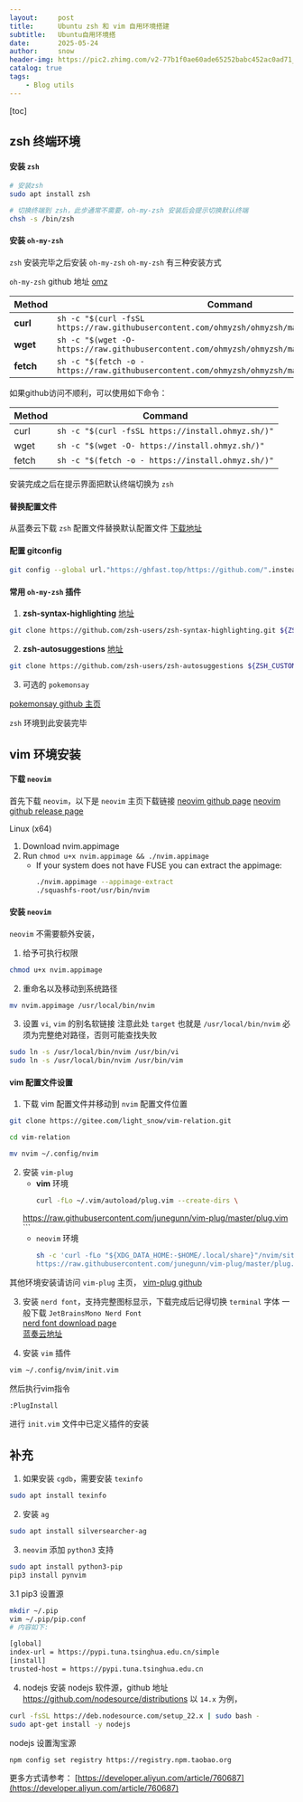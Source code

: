 ```yaml
---
layout:     post
title:      Ubuntu zsh 和 vim 自用环境搭建
subtitle:   Ubuntu自用环境搭
date:       2025-05-24
author:     snow
header-img: https://pic2.zhimg.com/v2-77b1f0ae60ade65252babc452ac0ad71_r.jpg
catalog: true
tags:
    - Blog utils
---
```


[toc]

## zsh 终端环境

#### 安装 `zsh`
```sh
# 安装zsh
sudo apt install zsh

# 切换终端到 zsh，此步通常不需要，oh-my-zsh 安装后会提示切换默认终端
chsh -s /bin/zsh
```

#### 安装 `oh-my-zsh`
`zsh` 安装完毕之后安装 `oh-my-zsh`
`oh-my-zsh` 有三种安装方式

`oh-my-zsh` github 地址 [omz](https://github.com/ohmyzsh/ohmyzsh)

| Method    | Command                                                                                           |
| --------- | ------------------------------------------------------------------------------------------------- |
| **curl**  | `sh -c "$(curl -fsSL https://raw.githubusercontent.com/ohmyzsh/ohmyzsh/master/tools/install.sh)"` |
| **wget**  | `sh -c "$(wget -O- https://raw.githubusercontent.com/ohmyzsh/ohmyzsh/master/tools/install.sh)"`   |
| **fetch** | `sh -c "$(fetch -o - https://raw.githubusercontent.com/ohmyzsh/ohmyzsh/master/tools/install.sh)"` |

如果github访问不顺利，可以使用如下命令： 

| Method | Command                                           |
| ------ | ------------------------------------------------- |
| curl   | `sh -c "$(curl -fsSL https://install.ohmyz.sh/)"` |
| wget   | `sh -c "$(wget -O- https://install.ohmyz.sh/)"`   |
| fetch  | `sh -c "$(fetch -o - https://install.ohmyz.sh/)"` |


安装完成之后在提示界面把默认终端切换为 `zsh`

#### 替换配置文件
从蓝奏云下载 `zsh` 配置文件替换默认配置文件
[下载地址](https://xuezhong.lanzoue.com/ixk7d0fy71ad)

#### 配置 gitconfig 
```sh
git config --global url."https://ghfast.top/https://github.com/".insteadOf https://github.com/
```

#### 常用 `oh-my-zsh` 插件
1. **zsh-syntax-highlighting**  [地址](https://github.com/zsh-users/zsh-syntax-highlighting)
```sh
git clone https://github.com/zsh-users/zsh-syntax-highlighting.git ${ZSH_CUSTOM:-~/.oh-my-zsh/custom}/plugins/zsh-syntax-highlighting
```
2. **zsh-autosuggestions**  [地址](https://github.com/zsh-users/zsh-autosuggestions)
```sh
git clone https://github.com/zsh-users/zsh-autosuggestions ${ZSH_CUSTOM:-~/.oh-my-zsh/custom}/plugins/zsh-autosuggestions
```

3. 可选的 `pokemonsay`

[pokemonsay github 主页](https://github.com/possatti/pokemonsay)


`zsh` 环境到此安装完毕

## vim 环境安装
#### 下载 `neovim`
首先下载 `neovim`，以下是 `neovim` 主页下载链接
[neovim github page](https://github.com/neovim/neovim)
[neovim github release page](https://github.com/neovim/neovim/releases)

Linux (x64)
1. Download nvim.appimage
2. Run `chmod u+x nvim.appimage && ./nvim.appimage`
    - If your system does not have FUSE you can extract the appimage:
        ```sh
        ./nvim.appimage --appimage-extract
        ./squashfs-root/usr/bin/nvim
        ```

#### 安装 `neovim`
`neovim` 不需要额外安装，
1. 给予可执行权限
```sh
chmod u+x nvim.appimage
```
2. 重命名以及移动到系统路径
```sh
mv nvim.appimage /usr/local/bin/nvim
```
3. 设置 `vi`, `vim` 的别名软链接
注意此处 `target` 也就是 `/usr/local/bin/nvim` 必须为完整绝对路径，否则可能查找失败 
```sh
sudo ln -s /usr/local/bin/nvim /usr/bin/vi
sudo ln -s /usr/local/bin/nvim /usr/bin/vim
```

#### vim 配置文件设置
1. 下载 vim 配置文件并移动到 `nvim` 配置文件位置

```sh
git clone https://gitee.com/light_snow/vim-relation.git

cd vim-relation

mv nvim ~/.config/nvim
```

2. 安装 `vim-plug`  
    - **vim** 环境
        ```sh
        curl -fLo ~/.vim/autoload/plug.vim --create-dirs \
    https://raw.githubusercontent.com/junegunn/vim-plug/master/plug.vim
        ```
    - `neovim` 环境
        ```sh
        sh -c 'curl -fLo "${XDG_DATA_HOME:-$HOME/.local/share}"/nvim/site/autoload/plug.vim --create-dirs \
       https://raw.githubusercontent.com/junegunn/vim-plug/master/plug.vim'
        ```
其他环境安装请访问 `vim-plug` 主页，
[vim-plug github](https://github.com/junegunn/vim-plug)

3. 安装 `nerd font`，支持完整图标显示，下载完成后记得切换 `terminal` 字体
一般下载 `JetBrainsMono Nerd Font`  
[nerd font download page](https://www.nerdfonts.com/font-downloads)  
[蓝奏云地址](https://xuezhong.lanzoui.com/inBQEvnhroh)

4. 安装 `vim` 插件  
```sh
vim ~/.config/nvim/init.vim
```
然后执行vim指令
```sh
:PlugInstall
```
进行 `init.vim` 文件中已定义插件的安装

## 补充
1. 如果安装 `cgdb`，需要安装 `texinfo`  
```sh
sudo apt install texinfo
```

2. 安装 `ag`  
```sh
sudo apt install silversearcher-ag
```

3. `neovim` 添加 `python3` 支持  
```sh
sudo apt install python3-pip
pip3 install pynvim
```

3.1 pip3 设置源 
```sh
mkdir ~/.pip
vim ~/.pip/pip.conf
# 内容如下:

[global]
index-url = https://pypi.tuna.tsinghua.edu.cn/simple
[install]
trusted-host = https://pypi.tuna.tsinghua.edu.cn
```

4. nodejs 安装
nodejs 软件源，github 地址 https://github.com/nodesource/distributions
以 `14.x` 为例，
```sh
curl -fsSL https://deb.nodesource.com/setup_22.x | sudo bash - 
sudo apt-get install -y nodejs
```

nodejs 设置淘宝源
```sh
npm config set registry https://registry.npm.taobao.org
```
更多方式请参考： [https://developer.aliyun.com/article/760687](https://developer.aliyun.com/article/760687)


